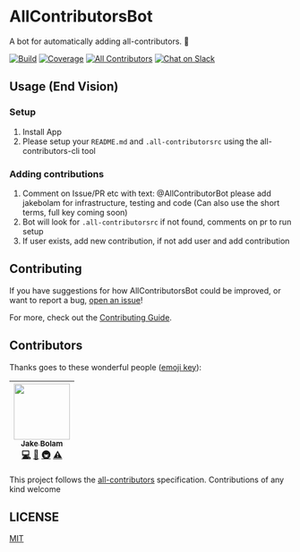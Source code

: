 # AllContributorsBot
A bot for automatically adding all-contributors. 🤖

[![Build](https://img.shields.io/circleci/project/github/all-contributors/all-contributors-bot/master.svg)](https://circleci.com/gh/all-contributors/all-contributors-bot)
[![Coverage](https://img.shields.io/codecov/c/github/all-contributors/all-contributors-bot.svg)](https://codecov.io/github/all-contributors/all-contributors-bot)
[![All Contributors](https://img.shields.io/badge/all_contributors-1-orange.svg)](#contributors)
[![Chat on Slack](https://img.shields.io/badge/slack-join-ff69b4.svg)](https://join.slack.com/t/all-contributors/shared_invite/enQtNTE3ODMyMTA4NTk0LTUwZDMxZGZkMmViMzYzYzk2YTM2NjRkZGM5Yzc0ZTc5NmYzNWY3Y2Q0ZTY3ZmFhZDgyY2E3ZmIzNWQwMTUxZmE)


## Usage (End Vision)
### Setup
1. Install App
2. Please setup your `README.md` and `.all-contributorsrc` using the all-contributors-cli tool

### Adding contributions
1. Comment on Issue/PR etc with text: @AllContributorBot please add jakebolam for infrastructure, testing and code (Can also use the short terms, full key coming soon)
2. Bot will look for `.all-contributorsrc` if not found, comments on pr to run setup
3. If user exists, add new contribution, if not add user and add contribution


## Contributing
If you have suggestions for how AllContributorsBot could be improved, or want to report a bug, [open an issue](https://github.com/all-contributors/all-contributors-bot/issues)!

For more, check out the [Contributing Guide](CONTRIBUTING.md).

## Contributors

Thanks goes to these wonderful people ([emoji key](https://github.com/all-contributors/all-contributors#emoji-key)):

<!-- ALL-CONTRIBUTORS-LIST:START - Do not remove or modify this section -->
<!-- prettier-ignore -->
| [<img src="https://avatars2.githubusercontent.com/u/3534236?v=4" width="100px;"/><br /><sub><b>Jake Bolam</b></sub>](https://jakebolam.com)<br />[💻](https://github.com/all-contribtuors/bot/commits?author=jakebolam "Code") [🤔](#ideas-jakebolam "Ideas, Planning, & Feedback") [🚇](#infra-jakebolam "Infrastructure (Hosting, Build-Tools, etc)") [⚠️](https://github.com/all-contribtuors/bot/commits?author=jakebolam "Tests") |
| :---: |
<!-- ALL-CONTRIBUTORS-LIST:END -->

This project follows the [all-contributors](https://github.com/all-contributors/all-contributors) specification. Contributions of any kind welcome

## LICENSE

[MIT](LICENSE)
